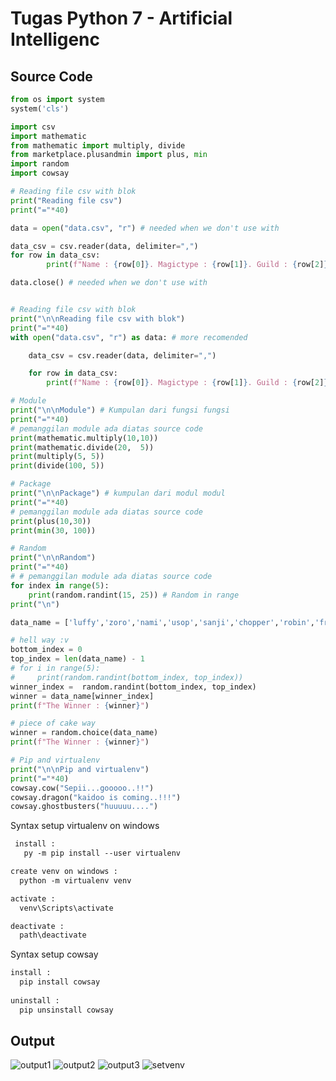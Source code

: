 # Tugas Python 7 - Artificial Intelligenc

## Source Code
```py
from os import system
system('cls')

import csv
import mathematic
from mathematic import multiply, divide
from marketplace.plusandmin import plus, min
import random
import cowsay

# Reading file csv with blok
print("Reading file csv")
print("="*40)

data = open("data.csv", "r") # needed when we don't use with

data_csv = csv.reader(data, delimiter=",")
for row in data_csv:
        print(f"Name : {row[0]}. Magictype : {row[1]}. Guild : {row[2]}")

data.close() # needed when we don't use with


# Reading file csv with blok
print("\n\nReading file csv with blok")
print("="*40)
with open("data.csv", "r") as data: # more recomended

    data_csv = csv.reader(data, delimiter=",")

    for row in data_csv:
        print(f"Name : {row[0]}. Magictype : {row[1]}. Guild : {row[2]}")

# Module
print("\n\nModule") # Kumpulan dari fungsi fungsi
print("="*40)
# pemanggilan module ada diatas source code
print(mathematic.multiply(10,10))
print(mathematic.divide(20,  5))
print(multiply(5, 5))
print(divide(100, 5))

# Package
print("\n\nPackage") # kumpulan dari modul modul
print("="*40)
# pemanggilan module ada diatas source code
print(plus(10,30))
print(min(30, 100))

# Random
print("\n\nRandom") 
print("="*40)
# # pemanggilan module ada diatas source code
for index in range(5):
    print(random.randint(15, 25)) # Random in range
print("\n")

data_name = ['luffy','zoro','nami','usop','sanji','chopper','robin','franky', 'brook', 'jinbei']

# hell way :v
bottom_index = 0
top_index = len(data_name) - 1
# for i in range(5):
#     print(random.randint(bottom_index, top_index))
winner_index =  random.randint(bottom_index, top_index)
winner = data_name[winner_index]
print(f"The Winner : {winner}")

# piece of cake way
winner = random.choice(data_name)
print(f"The Winner : {winner}")

# Pip and virtualenv
print("\n\nPip and virtualenv") 
print("="*40)
cowsay.cow("Sepii...gooooo..!!")
cowsay.dragon("kaidoo is coming..!!!")
cowsay.ghostbusters("huuuuu....")
```

Syntax setup virtualenv on windows
```txt
 install : 
   py -m pip install --user virtualenv

create venv on windows :
  python -m virtualenv venv

activate :
  venv\Scripts\activate

deactivate :
  path\deactivate
```

Syntax setup cowsay
```txt
install : 
  pip install cowsay
    
uninstall :
  pip unsinstall cowsay
```


## Output 

![output1](https://user-images.githubusercontent.com/92994688/140887399-73133982-b45e-42b5-b3d8-2a14bb8d5963.png)
![output2](https://user-images.githubusercontent.com/92994688/140887413-dd1af629-39b8-48c2-92c1-0a699ed05c37.png)
![output3](https://user-images.githubusercontent.com/92994688/140887417-5e28823f-bd95-474b-8128-f6aa9974cf7d.png)
![setvenv](https://user-images.githubusercontent.com/92994688/140887421-60496b56-6fad-4a26-a2b5-207afcccf921.png)
